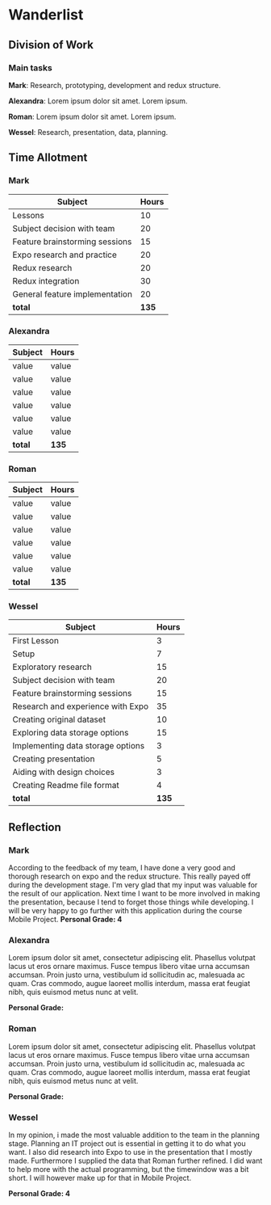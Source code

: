 # Wanderlist

## Division of Work

### Main tasks

**Mark**: Research, prototyping, development and redux structure.

**Alexandra**: Lorem ipsum dolor sit amet. Lorem ipsum.

**Roman**: Lorem ipsum dolor sit amet. Lorem ipsum.

**Wessel**: Research, presentation, data, planning.

## Time Allotment

### Mark

| Subject | Hours |
| --- | --- |
| Lessons | 10 |
| Subject decision with team | 20 |
| Feature brainstorming sessions | 15 |
| Expo research and practice | 20 |
| Redux research | 20 |
| Redux integration | 30 |
| General feature implementation | 20 |
| **total** | **135**|

### Alexandra

| Subject | Hours |
| --- | --- |
| value | value |
| value | value |
| value | value |
| value | value |
| value | value |
| value | value |
| **total** | **135**|

### Roman

| Subject | Hours |
| --- | --- |
| value | value |
| value | value |
| value | value |
| value | value |
| value | value |
| value | value |
| **total** | **135**|

### Wessel

| Subject | Hours |
| --- | --- |
| First Lesson | 3 |
| Setup | 7 |
| Exploratory research | 15 |
| Subject decision with team | 20 |
| Feature brainstorming sessions | 15 |
| Research and experience with Expo | 35 |
| Creating original dataset | 10 |
| Exploring data storage options | 15 |
| Implementing data storage options | 3 | 
| Creating presentation | 5 |
| Aiding with design choices | 3 |
| Creating Readme file format | 4 |
| **total** | **135**|

## Reflection

### Mark

According to the feedback of my team, I have done a very good and thorough research on expo and the redux structure. This really payed off during the development stage. I'm very glad that my input was valuable for the result of our application. Next time I want to be more involved in making the presentation, because I tend to forget those things while developing. I will be very happy to go further with this application during the course Mobile Project.
**Personal Grade: 4**

### Alexandra

Lorem ipsum dolor sit amet, consectetur adipiscing elit. Phasellus volutpat lacus ut eros ornare maximus. Fusce tempus libero vitae urna accumsan accumsan. Proin justo urna, vestibulum id sollicitudin ac, malesuada ac quam. Cras commodo, augue laoreet mollis interdum, massa erat feugiat nibh, quis euismod metus nunc at velit.

**Personal Grade:**

### Roman

Lorem ipsum dolor sit amet, consectetur adipiscing elit. Phasellus volutpat lacus ut eros ornare maximus. Fusce tempus libero vitae urna accumsan accumsan. Proin justo urna, vestibulum id sollicitudin ac, malesuada ac quam. Cras commodo, augue laoreet mollis interdum, massa erat feugiat nibh, quis euismod metus nunc at velit.

**Personal Grade:**

### Wessel

In my opinion, i made the most valuable addition to the team in the planning stage. Planning an IT project out is essential in getting it to do what you want. I also did research into Expo to use in the presentation that I mostly made. Furthermore I supplied the data that Roman further refined. I did want to help more with the actual programming, but the timewindow was a bit short. I will however make up for that in Mobile Project.

**Personal Grade: 4**
